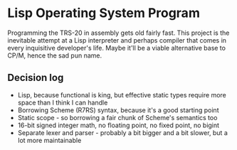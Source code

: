 # Lisp Operating System Program

Programming the TRS-20 in assembly gets old fairly fast. This project is the inevitable attempt at a Lisp interpreter and perhaps compiler that comes in every inquisitive developer's life. Maybe it'll be a viable alternative base to CP/M, hence the sad pun name.

## Decision log

  - Lisp, because functional is king, but effective static types require more space than I think I can handle
  - Borrowing Scheme (R7RS) syntax, because it's a good starting point
  - Static scope - so borrowing a fair chunk of Scheme's semantics too
  - 16-bit signed integer math, no floating point, no fixed point, no bigint
  - Separate lexer and parser - probably a bit bigger and a bit slower, but a lot more maintainable
